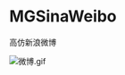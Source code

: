 # MGSinaWeibo
高仿新浪微博


![微博.gif](http://upload-images.jianshu.io/upload_images/1429890-0d667d9f29ddf1ef.gif?imageMogr2/auto-orient/strip)
